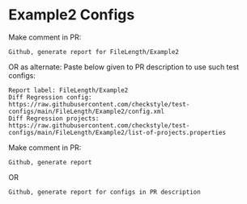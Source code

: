 # Example2 Configs
Make comment in PR:
```
Github, generate report for FileLength/Example2
```
OR as alternate:
Paste below given to PR description to use such test configs:
```
Report label: FileLength/Example2
Diff Regression config: https://raw.githubusercontent.com/checkstyle/test-configs/main/FileLength/Example2/config.xml
Diff Regression projects: https://raw.githubusercontent.com/checkstyle/test-configs/main/FileLength/Example2/list-of-projects.properties
```
Make comment in PR:
```
Github, generate report
```
OR
```
Github, generate report for configs in PR description
```
